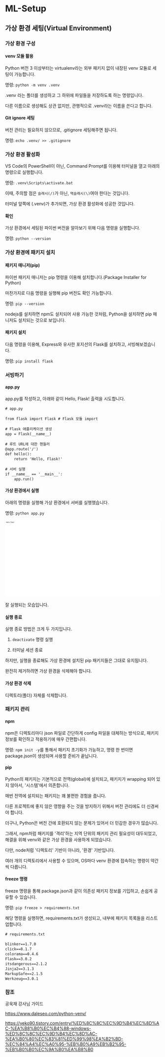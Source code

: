 # ML-Setup
## 가상 환경 세팅(Virtual Environment)
### 가상 환경 구성
#### venv 모듈 활용
Python 버전 3 이상부터는 virtualenv라는 외부 패키지 없이 내장된 venv 모듈로 세팅이 가능합니다.

명령: `python -m venv .venv`

.venv 라는 폴더를 생성하고 그 하위에 파일들을 저장하도록 하는 명령입니다.

다른 이름으로 생성해도 상관 없지만, 관행적으로 .venv라는 이름을 쓴다고 합니다.

#### Git ignore 세팅

버전 관리는 필요하지 않으므로, .gitignore 세팅해주면 됩니다.

명령: `echo .venv/ >> .gitignore`

### 가상 환경 활성화

VS Code의 PowerShell이 아닌, Command Prompt를 이용해 터미널을 열고 아래의 명령으로 실행합니다.

명령: `.venv\Scripts\activate.bat`

이때, 주의할 점은 `슬래시(/)`가 아닌, `역슬래시(\)`여야 한다는 것입니다.

터미널 앞쪽에 (.venv)가 추가되면, 가상 환경 활성화에 성공한 것입니다.

#### 확인

가상 환경에서 세팅된 파이썬 버전을 알아보기 위해 다음 명령을 실행합니다.

명령: `python --version`

### 가상 환경에 패키지 설치

#### 패키지 매니저(pip)

파이썬 패키지 매니저는 pip 명령을 이용해 설치합니다.(Package Installer for Python)

마찬가지로 다음 명령을 실행해 pip 버전도 확인 가능합니다.

명령: `pip --version`

nodejs를 설치하면 npm도 설치되어 사용 가능한 것처럼, Python을 설치하면 pip 매니저도 설치되는 것으로 보입니다.

#### 패키지 설치

다음 명령을 이용해, Express와 유사한 포지션의 Flask를 설치하고, 서빙해보겠습니다.

명령: `pip install flask`

### 서빙하기

#### app.py 

app.py를 작성하고, 아래와 같이 Hello, Flask! 출력을 시도합니다.


```
# app.py

from flask import Flask # Flask 모듈 import

# Flask 애플리케이션 생성
app = Flask(__name__)

# 루트 URL에 대한 핸들러
@app.route('/')
def hello():
    return 'Hello, Flask!'

# 서버 실행
if __name__ == '__main__':
    app.run()
```

#### 가상 환경에서 실행

아래의 명령을 실행해 가상 환경에서 서버를 실행했습니다.

명령: `python app.py`

![스크린샷](image.png)

잘 실행되는 모습입니다.

#### 실행 종료
실행 종료 방법은 크게 두 가지입니다.

1. `deactivate` 명령 실행

2. 터미널 세션 종료


하지만, 실행을 종료해도 가상 환경에 설치된 pip 패키지들은 그대로 유지됩니다.

완전히 제거하려면 가상 환경을 삭제해야 합니다.


#### 가상 환경 삭제

디렉토리(폴더) 자체를 삭제합니다.

### 패키지 관리
#### npm
npm은 디렉토리마다 json 파일로 간단하게 config 파일을 대체하는 방식으로, 패키지 정보를 확인하고 적용하기에 매우 간편합니다.

명령: `npm init -y`를 통해서 패키지 초기화가 가능하고, 명령 한 번이면 package.json이 생성되며 사용할 준비가 끝납니다.

#### pip
Python의 패키지는 기본적으로 전역(global)에 설치되고, 패키지가 wrapping 되어 있지 않아서, '시스템'에서 의존합니다.

매번 전역에 설치되는 패키지는 꽤 불편한 경험을 줍니다.

다른 프로젝트에 좋지 않은 영향을 주는 것을 방지하기 위해서 버전 관리에도 더 신경써야 합니다.

더구나, Python은 버전 간에 호환되지 않는 문제가 있어서 더 민감한 경우가 많습니다.

그래서, npm처럼 패키지를 '격리'하는 지역 단위의 패키지 관리 필요성이 대두되었고, 해결을 위해 venv와 같은 가상 환경을 사용하게 되었습니다.


다만, node처럼 '디렉토리' 기반이 아니라, '환경' 기반입니다.

여러 개의 디렉토리에서 사용할 수 있으며, OS마다 venv 환경에 접속하는 명령이 약간씩 다릅니다.

#### freeze 명령
freeze 명령을 통해 package.json과 같이 의존성 패키지 정보를 기입하고, 손쉽게 공유할 수 있습니다.

명령: `pip freeze > requirements.txt`

해당 명령을 실행하면, requirements.txt가 생성되고, 내부에 패키지 목록들을 리스트업합니다.

```
# requirements.txt

blinker==1.7.0
click==8.1.7
colorama==0.4.6
Flask==3.0.2
itsdangerous==2.1.2
Jinja2==3.1.3
MarkupSafe==2.1.5
Werkzeug==3.0.1

```

### 참조
공욱재 강사님 가이드

https://www.daleseo.com/python-venv/

https://yeko90.tistory.com/entry/%ED%8C%8C%EC%9D%B4%EC%8D%AC-%EA%B8%B0%EC%B4%88-windows-%ED%8C%8C%EC%9D%B4%EC%8D%AC-%EA%B0%80%EC%83%81%ED%99%98%EA%B2%BD-%EC%84%A4%EC%A0%95-%EB%B0%A9%EB%B2%95-%EB%B0%B0%EC%9A%B0%EA%B8%B0
